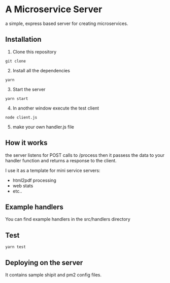 
# A Microservice Server

a simple, express based server for creating microservices.

## Installation

1) Clone this repository
```
git clone 
```

2) Install all the dependencies
```
yarn
```

3) Start the server
```
yarn start
```

4) In another window execute the test client
```
node client.js
```

5) make your own handler.js file

## How it works

the server listens for POST calls to /process 
then it passess the data to your handler function 
and returns a response to the client. 

I use it as a template for mini service servers:
- html2pdf processing
- web stats 
- etc..

## Example handlers

You can find example handlers in the src/handlers directory


## Test

```
yarn test
```

## Deploying on the server

It contains sample shipit and pm2 config files.


